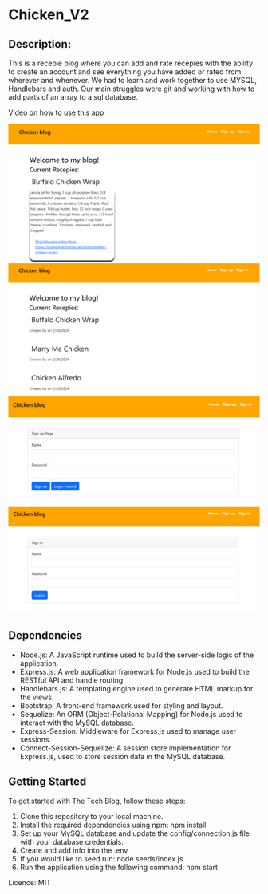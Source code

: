 # Chicken_V2

## Description:
This is a recepie blog where you can add and rate recepies with the ability to create an account and see everything you have added or rated from wherever and whenever. We had to learn and work together to use MYSQL, Handlebars and auth. Our main struggles were git and working with how to add parts of an array to a sql database.

[Video on how to use this app](https://chicken-v2-4c56e0e55a57.herokuapp.com/)


![alt text](https://github.com/woestyn101/chicken_V2/blob/main/public/photo/Screenshot%202024-03-06%20203259.png)
![alt text](https://github.com/woestyn101/chicken_V2/blob/main/public/photo/Screenshot%202024-03-06%20203438.png)
![alt text](https://github.com/woestyn101/chicken_V2/blob/main/public/photo/Screenshot%202024-03-06%20203509.png)
![alt text](https://github.com/woestyn101/chicken_V2/blob/main/public/photo/Screenshot%202024-03-06%20203548.png)


## Dependencies 
- Node.js: A JavaScript runtime used to build the server-side logic of the application.
- Express.js: A web application framework for Node.js used to build the RESTful API and handle routing.
- Handlebars.js: A templating engine used to generate HTML markup for the views.
- Bootstrap: A front-end framework used for styling and layout.
- Sequelize: An ORM (Object-Relational Mapping) for Node.js used to interact with the MySQL database.
- Express-Session: Middleware for Express.js used to manage user sessions.
- Connect-Session-Sequelize: A session store implementation for Express.js, used to store session data in the MySQL database.

## Getting Started

To get started with The Tech Blog, follow these steps:

1. Clone this repository to your local machine.
2. Install the required dependencies using npm: npm install
3. Set up your MySQL database and update the config/connection.js file with your database credentials.
4. Create and add info into the .env
5. If you would like to seed run: node seeds/index.js
6. Run the application using the following command: npm start

Licence: MIT
